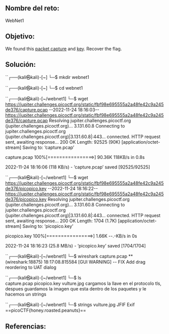 ## Nombre del reto:
WebNet1

## Objetivo:
We found this [packet capture](https://jupiter.challenges.picoctf.org/static/fbf98e695555a2a48fe42c9a245de376/capture.pcap) and [key](https://jupiter.challenges.picoctf.org/static/fbf98e695555a2a48fe42c9a245de376/picopico.key). Recover the flag.

## Solución:
``┌──(kali㉿kali)-[~]
└─$ mkdir webnet1
                                                                             
``┌──(kali㉿kali)-[~]
└─$ cd webnet1
                                                                             
``┌──(kali㉿kali)-[~/webnet1]
└─$ wget https://jupiter.challenges.picoctf.org/static/fbf98e695555a2a48fe42c9a245de376/capture.pcap
--2022-11-24 18:16:03--  https://jupiter.challenges.picoctf.org/static/fbf98e695555a2a48fe42c9a245de376/capture.pcap
Resolving jupiter.challenges.picoctf.org (jupiter.challenges.picoctf.org)... 3.131.60.8
Connecting to jupiter.challenges.picoctf.org (jupiter.challenges.picoctf.org)|3.131.60.8|:443... connected.
HTTP request sent, awaiting response... 200 OK
Length: 92525 (90K) [application/octet-stream]
Saving to: ‘capture.pcap’

capture.pcap        100%[================>]  90.36K   118KB/s    in 0.8s    

2022-11-24 18:16:06 (118 KB/s) - ‘capture.pcap’ saved [92525/92525]

                                                                             
``┌──(kali㉿kali)-[~/webnet1]
└─$ wget https://jupiter.challenges.picoctf.org/static/fbf98e695555a2a48fe42c9a245de376/picopico.key
--2022-11-24 18:16:22--  https://jupiter.challenges.picoctf.org/static/fbf98e695555a2a48fe42c9a245de376/picopico.key
Resolving jupiter.challenges.picoctf.org (jupiter.challenges.picoctf.org)... 3.131.60.8
Connecting to jupiter.challenges.picoctf.org (jupiter.challenges.picoctf.org)|3.131.60.8|:443... connected.
HTTP request sent, awaiting response... 200 OK
Length: 1704 (1.7K) [application/octet-stream]
Saving to: ‘picopico.key’

picopico.key        100%[================>]   1.66K  --.-KB/s    in 0s      

2022-11-24 18:16:23 (25.8 MB/s) - ‘picopico.key’ saved [1704/1704]

                                                                             
``┌──(kali㉿kali)-[~/webnet1]
└─$ wireshark capture.pcap 
 ** (wireshark:18875) 18:17:08.815584 [GUI WARNING] -- FIX Add drag reordering to UAT dialog
                                                                             
``┌──(kali㉿kali)-[~/webnet1]
└─$ ls    
capture.pcap  picopico.key  vulture.jpg
 cargamos la llave en el protocolo tls, despues guardamos la imagen que esta dentro de los paquetes y le hacemos un strings
                                                                            
``┌──(kali㉿kali)-[~/webnet1]
└─$ strings vulture.jpg
JFIF
Exif
==picoCTF{honey.roasted.peanuts}==

## Referencias:
